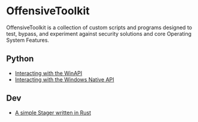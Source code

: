 # OffensiveToolkit

OffensiveToolkit is a collection of custom scripts and programs designed to test, bypass, and experiment against security solutions and core Operating System Features.

## Python
- [Interacting with the WinAPI](https://github.com/0xSickb0y/OffensiveToolkit/tree/main/Python/Windows/WinAPI)
- [Interacting with the Windows Native API](https://github.com/0xSickb0y/OffensiveToolkit/tree/main/Python/Windows/Native%20API)

## Dev

- [A simple Stager written in Rust](https://github.com/0xSickb0y/OffensiveToolkit/tree/main/Testing/stager-rs)

